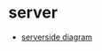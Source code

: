 # server

-   [serverside diagram](https://developer.mozilla.org/en-US/docs/Learn/Server-side/First_steps/Introduction)
